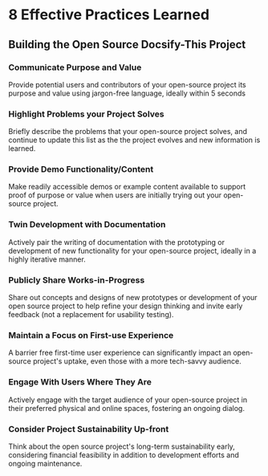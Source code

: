# 8 Effective Practices Learned
## Building the Open Source Docsify-This Project

### Communicate Purpose and Value
Provide potential users and contributors of your open-source project its purpose and value using jargon-free language, ideally within 5 seconds

### Highlight Problems your Project Solves
Briefly describe the problems that your open-source project solves, and continue to update this list as the the project evolves and new information is learned.

### Provide Demo Functionality/Content
Make readily accessible demos or example content available to support proof of purpose or value when users are initially trying out your open-source project.

### Twin Development with Documentation
Actively pair the writing of documentation with the prototyping or development of new functionality for your open-source project, ideally in a highly iterative manner.

### Publicly Share Works-in-Progress
Share out concepts and designs of new prototypes or development of your open source project to help refine your design thinking and invite early feedback (not a replacement for usability testing).

### Maintain a Focus on First-use Experience
A barrier free first-time user experience can significantly impact an open-source project's uptake, even those with a more tech-savvy audience.

### Engage With Users Where They Are
Actively engage with the target audience of your open-source project in their preferred physical and online spaces, fostering an ongoing dialog.

### Consider Project Sustainability Up-front
Think about the open source project's long-term sustainability early, considering financial feasibility in addition to development efforts and ongoing maintenance.
